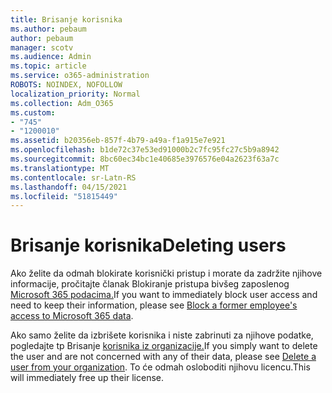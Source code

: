 ```yaml
---
title: Brisanje korisnika
ms.author: pebaum
author: pebaum
manager: scotv
ms.audience: Admin
ms.topic: article
ms.service: o365-administration
ROBOTS: NOINDEX, NOFOLLOW
localization_priority: Normal
ms.collection: Adm_O365
ms.custom:
- "745"
- "1200010"
ms.assetid: b20356eb-857f-4b79-a49a-f1a915e7e921
ms.openlocfilehash: b1de72c37e53ed91000b2c7fc95fc27c5b9a8942
ms.sourcegitcommit: 8bc60ec34bc1e40685e3976576e04a2623f63a7c
ms.translationtype: MT
ms.contentlocale: sr-Latn-RS
ms.lasthandoff: 04/15/2021
ms.locfileid: "51815449"
---
```

# <a name="deleting-users"></a><span data-ttu-id="ac1e6-102">Brisanje korisnika</span><span class="sxs-lookup"><span data-stu-id="ac1e6-102">Deleting users</span></span>

<span data-ttu-id="ac1e6-103">Ako želite da odmah blokirate korisnički pristup i morate da zadržite njihove informacije, pročitajte članak Blokiranje pristupa bivšeg zaposlenog [Microsoft 365 podacima.](https://docs.microsoft.com/microsoft-365/admin/add-users/remove-former-employee#block-a-former-employees-access-to-microsoft-365-data)</span><span class="sxs-lookup"><span data-stu-id="ac1e6-103">If you want to immediately block user access and need to keep their information, please see [Block a former employee's access to Microsoft 365 data](https://docs.microsoft.com/microsoft-365/admin/add-users/remove-former-employee#block-a-former-employees-access-to-microsoft-365-data).</span></span>
  
<span data-ttu-id="ac1e6-104">Ako samo želite da izbrišete korisnika i niste zabrinuti za njihove podatke, pogledajte tp Brisanje [korisnika iz organizacije.](https://docs.microsoft.com/microsoft-365/admin/add-users/delete-a-user)</span><span class="sxs-lookup"><span data-stu-id="ac1e6-104">If you simply want to delete the user and are not concerned with any of their data, please see [Delete a user from your organization](https://docs.microsoft.com/microsoft-365/admin/add-users/delete-a-user).</span></span> <span data-ttu-id="ac1e6-105">To će odmah osloboditi njihovu licencu.</span><span class="sxs-lookup"><span data-stu-id="ac1e6-105">This will immediately free up their license.</span></span>
  